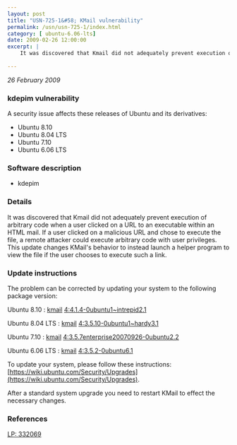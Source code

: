 ```yaml
---
layout: post
title: "USN-725-1&#58; KMail vulnerability"
permalink: /usn/usn-725-1/index.html
category: [ ubuntu-6.06-lts]
date: 2009-02-26 12:00:00
excerpt: |
    It was discovered that Kmail did not adequately prevent execution of arbitrary code when a user clicked on a URL to an executable within an HTML mail. If a user clicked on a malicious URL and chose to execute the file, a remote attacker could execute arbitrary code with user privileges. This update changes KMail&#39;s behavior to instead launch a helper program to view the file if the user chooses to execute such a link. 
    
--- 
```

 
 

*26 February 2009*

### kdepim vulnerability

A security issue affects these releases of Ubuntu and its derivatives:

* Ubuntu 8.10
* Ubuntu 8.04 LTS
* Ubuntu 7.10
* Ubuntu 6.06 LTS

### Software description

* kdepim 

### Details

It was discovered that Kmail did not adequately prevent execution of arbitrary code when a user clicked on a URL to an executable within an HTML mail. If a user clicked on a malicious URL and chose to execute the file, a remote attacker could execute arbitrary code with user privileges. This update changes KMail&#39;s behavior to instead launch a helper program to view the file if the user chooses to execute such a link. 

### Update instructions

The problem can be corrected by updating your system to the following package version:

Ubuntu 8.10
 : [kmail](https://launchpad.net/ubuntu/+source/kdepim) <span> [4:4.1.4-0ubuntu1~intrepid2.1](https://launchpad.net/ubuntu/+source/kdepim/4:4.1.4-0ubuntu1~intrepid2.1) </span> 

Ubuntu 8.04 LTS
 : [kmail](https://launchpad.net/ubuntu/+source/kdepim) <span> [4:3.5.10-0ubuntu1~hardy3.1](https://launchpad.net/ubuntu/+source/kdepim/4:3.5.10-0ubuntu1~hardy3.1) </span> 

Ubuntu 7.10
 : [kmail](https://launchpad.net/ubuntu/+source/kdepim) <span> [4:3.5.7enterprise20070926-0ubuntu2.2](https://launchpad.net/ubuntu/+source/kdepim/4:3.5.7enterprise20070926-0ubuntu2.2) </span> 

Ubuntu 6.06 LTS
 : [kmail](https://launchpad.net/ubuntu/+source/kdepim) <span> [4:3.5.2-0ubuntu6.1](https://launchpad.net/ubuntu/+source/kdepim/4:3.5.2-0ubuntu6.1) </span> 

To update your system, please follow these instructions: [https://wiki.ubuntu.com/Security/Upgrades](https://wiki.ubuntu.com/Security/Upgrades).

After a standard system upgrade you need to restart KMail to effect the necessary changes. 

### References

 
 [LP: 332069](https://launchpad.net/bugs/332069)
 

